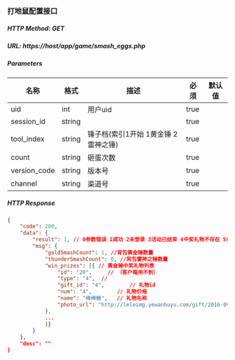 ### 打地鼠配置接口

##### HTTP Method: GET
##### URL: https://host/app/game/smash_eggs.php

#####  Parameters
名称|格式|描述|必须|默认值
---|---|---|---|---
uid  |int| 用户uid|true|
session_id     | string|  |true|
tool_index     | string| 锤子档(索引1开始 1黄金锤 2雷神之锤) |true|
count     | string| 砸蛋次数 |true|
version_code     | string| 版本号 |true|
channel     | string| 渠道号 |true|
##### HTTP Response
```json
{
    "code": 200,
    "data": {
        "result": 1, // 0参数错误 1成功 2未登录 3活动已结束 4中奖礼物不存在 5余额不足 6用户扣除金币失败 7生成用户支出流水失败 8增加胜利金币失败 9生成用户收入流水失败 10插入游戏记录失败
        "msg": {
            "goldSmashCount": 1, //背包黄金锤数量
            "thunderSmashCount": 0, //背包雷神之锤数量
            "win_prizes": [{ // 黄金锤中奖礼物列表
                "id": "20",     // （客户端用不到）
                "type": "4",  // 
                "gift_id": "4",        // 礼物id
                "num": "4",        // 礼物价格
                "name": "棒棒糖",   // 礼物名称
                "photo_url": "http://leleimg.yewanhuyu.com/gift/2016-09-01_57c7a894b1bad.png",   // 礼物图片
            },
            ...
            ]}
        }
    },
    "desc": ""
}